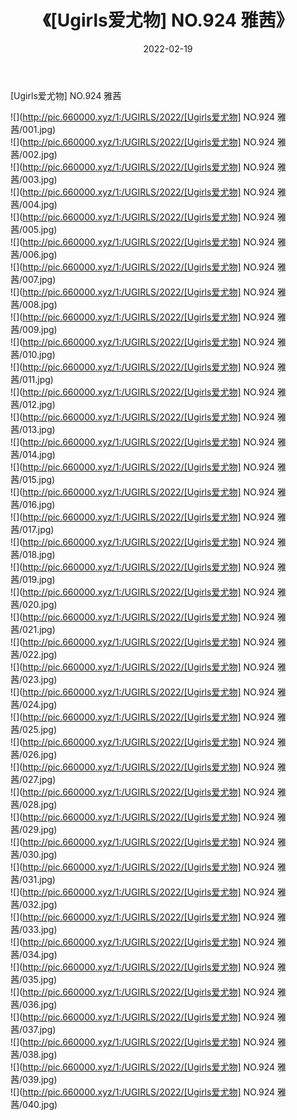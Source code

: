 ﻿---
layout: post
title:  《[Ugirls爱尤物] NO.924 雅茜》
date:   2022-02-19
img: http://pic.660000.xyz/1:/UGIRLS/2022/[Ugirls爱尤物] NO.924 雅茜/000.jpg
categories: [美女, 清纯, 唯美]
---

[Ugirls爱尤物] NO.924 雅茜

 ![](http://pic.660000.xyz/1:/UGIRLS/2022/[Ugirls爱尤物] NO.924 雅茜/001.jpg) <br>![](http://pic.660000.xyz/1:/UGIRLS/2022/[Ugirls爱尤物] NO.924 雅茜/002.jpg) <br>![](http://pic.660000.xyz/1:/UGIRLS/2022/[Ugirls爱尤物] NO.924 雅茜/003.jpg) <br>![](http://pic.660000.xyz/1:/UGIRLS/2022/[Ugirls爱尤物] NO.924 雅茜/004.jpg) <br>![](http://pic.660000.xyz/1:/UGIRLS/2022/[Ugirls爱尤物] NO.924 雅茜/005.jpg) <br>![](http://pic.660000.xyz/1:/UGIRLS/2022/[Ugirls爱尤物] NO.924 雅茜/006.jpg) <br>![](http://pic.660000.xyz/1:/UGIRLS/2022/[Ugirls爱尤物] NO.924 雅茜/007.jpg) <br>![](http://pic.660000.xyz/1:/UGIRLS/2022/[Ugirls爱尤物] NO.924 雅茜/008.jpg) <br>![](http://pic.660000.xyz/1:/UGIRLS/2022/[Ugirls爱尤物] NO.924 雅茜/009.jpg) <br>![](http://pic.660000.xyz/1:/UGIRLS/2022/[Ugirls爱尤物] NO.924 雅茜/010.jpg) <br>![](http://pic.660000.xyz/1:/UGIRLS/2022/[Ugirls爱尤物] NO.924 雅茜/011.jpg) <br>![](http://pic.660000.xyz/1:/UGIRLS/2022/[Ugirls爱尤物] NO.924 雅茜/012.jpg) <br>![](http://pic.660000.xyz/1:/UGIRLS/2022/[Ugirls爱尤物] NO.924 雅茜/013.jpg) <br>![](http://pic.660000.xyz/1:/UGIRLS/2022/[Ugirls爱尤物] NO.924 雅茜/014.jpg) <br>![](http://pic.660000.xyz/1:/UGIRLS/2022/[Ugirls爱尤物] NO.924 雅茜/015.jpg) <br>![](http://pic.660000.xyz/1:/UGIRLS/2022/[Ugirls爱尤物] NO.924 雅茜/016.jpg) <br>![](http://pic.660000.xyz/1:/UGIRLS/2022/[Ugirls爱尤物] NO.924 雅茜/017.jpg) <br>![](http://pic.660000.xyz/1:/UGIRLS/2022/[Ugirls爱尤物] NO.924 雅茜/018.jpg) <br>![](http://pic.660000.xyz/1:/UGIRLS/2022/[Ugirls爱尤物] NO.924 雅茜/019.jpg) <br>![](http://pic.660000.xyz/1:/UGIRLS/2022/[Ugirls爱尤物] NO.924 雅茜/020.jpg) <br>![](http://pic.660000.xyz/1:/UGIRLS/2022/[Ugirls爱尤物] NO.924 雅茜/021.jpg) <br>![](http://pic.660000.xyz/1:/UGIRLS/2022/[Ugirls爱尤物] NO.924 雅茜/022.jpg) <br>![](http://pic.660000.xyz/1:/UGIRLS/2022/[Ugirls爱尤物] NO.924 雅茜/023.jpg) <br>![](http://pic.660000.xyz/1:/UGIRLS/2022/[Ugirls爱尤物] NO.924 雅茜/024.jpg) <br>![](http://pic.660000.xyz/1:/UGIRLS/2022/[Ugirls爱尤物] NO.924 雅茜/025.jpg) <br>![](http://pic.660000.xyz/1:/UGIRLS/2022/[Ugirls爱尤物] NO.924 雅茜/026.jpg) <br>![](http://pic.660000.xyz/1:/UGIRLS/2022/[Ugirls爱尤物] NO.924 雅茜/027.jpg) <br>![](http://pic.660000.xyz/1:/UGIRLS/2022/[Ugirls爱尤物] NO.924 雅茜/028.jpg) <br>![](http://pic.660000.xyz/1:/UGIRLS/2022/[Ugirls爱尤物] NO.924 雅茜/029.jpg) <br>![](http://pic.660000.xyz/1:/UGIRLS/2022/[Ugirls爱尤物] NO.924 雅茜/030.jpg) <br>![](http://pic.660000.xyz/1:/UGIRLS/2022/[Ugirls爱尤物] NO.924 雅茜/031.jpg) <br>![](http://pic.660000.xyz/1:/UGIRLS/2022/[Ugirls爱尤物] NO.924 雅茜/032.jpg) <br>![](http://pic.660000.xyz/1:/UGIRLS/2022/[Ugirls爱尤物] NO.924 雅茜/033.jpg) <br>![](http://pic.660000.xyz/1:/UGIRLS/2022/[Ugirls爱尤物] NO.924 雅茜/034.jpg) <br>![](http://pic.660000.xyz/1:/UGIRLS/2022/[Ugirls爱尤物] NO.924 雅茜/035.jpg) <br>![](http://pic.660000.xyz/1:/UGIRLS/2022/[Ugirls爱尤物] NO.924 雅茜/036.jpg) <br>![](http://pic.660000.xyz/1:/UGIRLS/2022/[Ugirls爱尤物] NO.924 雅茜/037.jpg) <br>![](http://pic.660000.xyz/1:/UGIRLS/2022/[Ugirls爱尤物] NO.924 雅茜/038.jpg) <br>![](http://pic.660000.xyz/1:/UGIRLS/2022/[Ugirls爱尤物] NO.924 雅茜/039.jpg) <br>![](http://pic.660000.xyz/1:/UGIRLS/2022/[Ugirls爱尤物] NO.924 雅茜/040.jpg) <br>